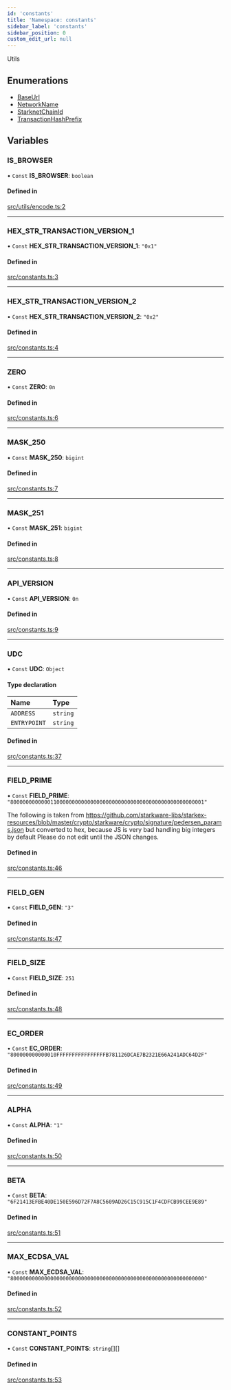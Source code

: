 ```yaml
---
id: 'constants'
title: 'Namespace: constants'
sidebar_label: 'constants'
sidebar_position: 0
custom_edit_url: null
---
```


Utils

## Enumerations

- [BaseUrl](../enums/constants.BaseUrl.md)
- [NetworkName](../enums/constants.NetworkName.md)
- [StarknetChainId](../enums/constants.StarknetChainId.md)
- [TransactionHashPrefix](../enums/constants.TransactionHashPrefix.md)

## Variables

### IS_BROWSER

• `Const` **IS_BROWSER**: `boolean`

#### Defined in

[src/utils/encode.ts:2](https://github.com/0xs34n/starknet.js/blob/v5.19.5/src/utils/encode.ts#L2)

---

### HEX_STR_TRANSACTION_VERSION_1

• `Const` **HEX_STR_TRANSACTION_VERSION_1**: `"0x1"`

#### Defined in

[src/constants.ts:3](https://github.com/0xs34n/starknet.js/blob/v5.19.5/src/constants.ts#L3)

---

### HEX_STR_TRANSACTION_VERSION_2

• `Const` **HEX_STR_TRANSACTION_VERSION_2**: `"0x2"`

#### Defined in

[src/constants.ts:4](https://github.com/0xs34n/starknet.js/blob/v5.19.5/src/constants.ts#L4)

---

### ZERO

• `Const` **ZERO**: `0n`

#### Defined in

[src/constants.ts:6](https://github.com/0xs34n/starknet.js/blob/v5.19.5/src/constants.ts#L6)

---

### MASK_250

• `Const` **MASK_250**: `bigint`

#### Defined in

[src/constants.ts:7](https://github.com/0xs34n/starknet.js/blob/v5.19.5/src/constants.ts#L7)

---

### MASK_251

• `Const` **MASK_251**: `bigint`

#### Defined in

[src/constants.ts:8](https://github.com/0xs34n/starknet.js/blob/v5.19.5/src/constants.ts#L8)

---

### API_VERSION

• `Const` **API_VERSION**: `0n`

#### Defined in

[src/constants.ts:9](https://github.com/0xs34n/starknet.js/blob/v5.19.5/src/constants.ts#L9)

---

### UDC

• `Const` **UDC**: `Object`

#### Type declaration

| Name         | Type     |
| :----------- | :------- |
| `ADDRESS`    | `string` |
| `ENTRYPOINT` | `string` |

#### Defined in

[src/constants.ts:37](https://github.com/0xs34n/starknet.js/blob/v5.19.5/src/constants.ts#L37)

---

### FIELD_PRIME

• `Const` **FIELD_PRIME**: `"800000000000011000000000000000000000000000000000000000000000001"`

The following is taken from https://github.com/starkware-libs/starkex-resources/blob/master/crypto/starkware/crypto/signature/pedersen_params.json but converted to hex, because JS is very bad handling big integers by default
Please do not edit until the JSON changes.

#### Defined in

[src/constants.ts:46](https://github.com/0xs34n/starknet.js/blob/v5.19.5/src/constants.ts#L46)

---

### FIELD_GEN

• `Const` **FIELD_GEN**: `"3"`

#### Defined in

[src/constants.ts:47](https://github.com/0xs34n/starknet.js/blob/v5.19.5/src/constants.ts#L47)

---

### FIELD_SIZE

• `Const` **FIELD_SIZE**: `251`

#### Defined in

[src/constants.ts:48](https://github.com/0xs34n/starknet.js/blob/v5.19.5/src/constants.ts#L48)

---

### EC_ORDER

• `Const` **EC_ORDER**: `"800000000000010FFFFFFFFFFFFFFFFB781126DCAE7B2321E66A241ADC64D2F"`

#### Defined in

[src/constants.ts:49](https://github.com/0xs34n/starknet.js/blob/v5.19.5/src/constants.ts#L49)

---

### ALPHA

• `Const` **ALPHA**: `"1"`

#### Defined in

[src/constants.ts:50](https://github.com/0xs34n/starknet.js/blob/v5.19.5/src/constants.ts#L50)

---

### BETA

• `Const` **BETA**: `"6F21413EFBE40DE150E596D72F7A8C5609AD26C15C915C1F4CDFCB99CEE9E89"`

#### Defined in

[src/constants.ts:51](https://github.com/0xs34n/starknet.js/blob/v5.19.5/src/constants.ts#L51)

---

### MAX_ECDSA_VAL

• `Const` **MAX_ECDSA_VAL**: `"800000000000000000000000000000000000000000000000000000000000000"`

#### Defined in

[src/constants.ts:52](https://github.com/0xs34n/starknet.js/blob/v5.19.5/src/constants.ts#L52)

---

### CONSTANT_POINTS

• `Const` **CONSTANT_POINTS**: `string`[][]

#### Defined in

[src/constants.ts:53](https://github.com/0xs34n/starknet.js/blob/v5.19.5/src/constants.ts#L53)
